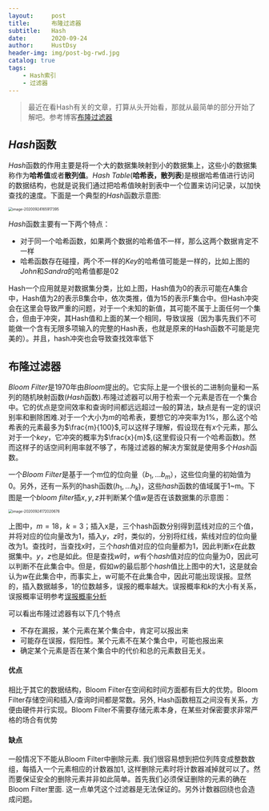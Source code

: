 ```yaml
---
layout:     post
title:      布隆过滤器
subtitle:   Hash
date:       2020-09-24
author:     HustDsy
header-img: img/post-bg-rwd.jpg
catalog: true
tags:
    - Hash索引
	- 过滤器
---
```


> 最近在看Hash有关的文章，打算从头开始看，那就从最简单的部分开始了解吧。参考博客[布隆过滤器](http://www.sigma.me/2011/09/13/hash-and-bloom-filter.html)

## *Hash*函数

$Hash$函数的作用主要是将一个大的数据集映射到小的数据集上，这些小的数据集称作为<strong>哈希值</strong>或者<strong>散列值</strong>。$Hash\ Table$(<strong>哈希表，散列表</strong>)是根据哈希值进行访问的数据结构，也就是说我们通过把哈希值映射到表中一个位置来访问记录，以加快查找的速度。下面是一个典型的$Hash$函数示意图:

<img src="https://cdn.jsdelivr.net/gh/HustDsy/Picture/image-20200924165917395.png" alt="image-20200924165917395" style="zoom:50%;" />



$Hash$函数主要有一下两个特点：

- 对于同一个哈希函数，如果两个数据的哈希值不一样，那么这两个数据肯定不一样
- 哈希函数存在碰撞，两个不一样的$Key$的哈希值可能是一样的，比如上图的$John$和$Sandra$的哈希值都是02

Hash一个应用就是对数据集分类，比如上图，Hash值为0的表示可能在A集合中，Hash值为2的表示B集合中，依次类推，值为15的表示F集合中。但Hash冲突会在这里会导致严重的问题，对于一个未知的新值，其可能不属于上面任何一个集合，但由于冲突，其Hash值和上面的某一个相同，导致误报（因为事先我们不可能做一个含有无限多项输入的完整的Hash表，也就是原来的Hash函数不可能是完美的）。并且，hash冲突也会导致查找效率低下

## 布隆过滤器

$Bloom\ Filter$是1970年由$Bloom$提出的。它实际上是一个很长的二进制向量和一系列的随机映射函数($Hash$函数).布隆过滤器可以用于检索一个元素是否在一个集合中。它的优点是空间效率和查询时间都远远超过一般的算法，缺点是有一定的误识别率和删除困难.对于一个大小为$m$的哈希表，要想它的冲突率为$1\%$，那么这个哈希表的元素最多为$\frac{m}{100}$,可以这样子理解，假设现在有$x$个元素，那么对于一个$key$，它冲突的概率为$\frac{x}{m}$,(这里假设只有一个哈希函数)。然而这样子的话空间利用率就不够了，布隆过滤器的解决方案就是使用多个$Hash$函数。

一个$Bloom\ Filter$是基于一个m位的位向量（$b_1,…b_m$），这些位向量的初始值为0。另外，还有一系列的hash函数($h_1,…h_k$)，这些$hash$函数的值域属于1~m。下图是一个$bloom\ filter$插$x,y,z$并判断某个值$w$是否在该数据集的示意图：

<img src="https://cdn.jsdelivr.net/gh/HustDsy/Picture/image-20200924172020676.png" alt="image-20200924172020676" style="zoom:50%;" />

上图中，$m=18，k=3$；插入x是，三个hash函数分别得到蓝线对应的三个值，并将对应的位向量改为1，插入$y，z$时，类似的，分别将红线，紫线对应的位向量改为1。查找时，当查找x时，三个$hash$值对应的位向量都为1，因此判断$x$在此数据集中。$y，z$也是如此。但是查找$w$时，$w$有个$hash$值对应的位向量为0，因此可以判断不在此集合中。但是，假如$w$的最后那个$hash$值比上图中的大1，这是就会认为$w$在此集合中，而事实上，w可能不在此集合中，因此可能出现误报。显然的，插入数据越多，1的位数越多，误报的概率越大。误报概率和$k$的大小有关系，误报概率证明参考[误报概率分析](https://en.wikipedia.org/wiki/Bloom_filter#Probability_of_false_positives)

可以看出布隆过滤器有以下几个特点

- 不存在漏报，某个元素在某个集合中，肯定可以报出来
- 可能存在误报，假阳性。某个元素不在某个集合中，可能也报出来
- 确定某个元素是否在某个集合中的代价和总的元素数目无关。

#### 优点

相比于其它的数据结构，Bloom Filter在空间和时间方面都有巨大的优势。Bloom Filter存储空间和插入/查询时间都是常数。另外, Hash函数相互之间没有关系，方便由硬件并行实现。Bloom Filter不需要存储元素本身，在某些对保密要求非常严格的场合有优势

#### 缺点

一般情况下不能从Bloom Filter中删除元素. 我们很容易想到把位列阵变成整数数组，每插入一个元素相应的计数器加1, 这样删除元素时将计数器减掉就可以了。然而要保证安全的删除元素并非如此简单。首先我们必须保证删除的元素的确在Bloom Filter里面. 这一点单凭这个过滤器是无法保证的。另外计数器回绕也会造成问题。